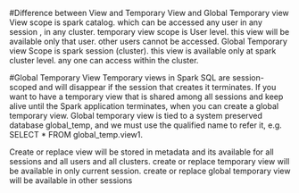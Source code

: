 #Difference between View and Temporary View and Global Temporary view
View scope is spark catalog. which can be accessed any user in any session , in any cluster.
temporary view scope is User level. this view will be available only that user. other users cannot be accessed.
Global Temporary view Scope is spark session (cluster). this view is available only at spark cluster level. any one can access within the cluster.

#Global Temporary View
Temporary views in Spark SQL are session-scoped and will disappear if the session that creates it terminates.
If you want to have a temporary view that is shared among all sessions and keep alive until the Spark application terminates,
when you can create a global temporary view. Global temporary view is tied to a system preserved database global_temp,
and we must use the qualified name to refer it, e.g. SELECT * FROM global_temp.view1.


Create or replace view will be stored in metadata and its available for all sessions and all users and all clusters.
create or replace temporary view will be available in only current session.
create or replace global temporary view will be available in other sessions



